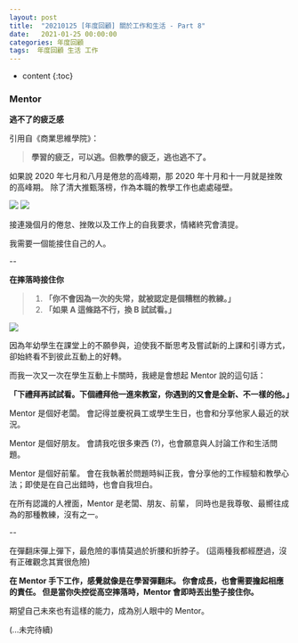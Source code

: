 ```yaml
---
layout: post
title:  "20210125 [年度回顧] 關於工作和生活 - Part 8"
date:   2021-01-25 00:00:00
categories: 年度回顧
tags:  年度回顧 生活 工作
---
```



* content
{:toc}


### Mentor

**逃不了的疲乏感**

引用自《商業思維學院》：
> **學習的疲乏，可以逃。但教學的疲乏，逃也逃不了。**

如果說 2020 年七月和八月是倦怠的高峰期，那 2020 年十月和十一月就是挫敗的高峰期。
除了清大推甄落榜，作為本職的教學工作也處處碰壁。

![](https://i.imgur.com/I0y6PxS.png)
![](https://i.imgur.com/weC6Odv.png)

接連幾個月的倦怠、挫敗以及工作上的自我要求，情緒終究會潰提。

我需要一個能接住自己的人。

--

**在摔落時接住你**

> 1. **「你不會因為一次的失常，就被認定是個糟糕的教練。」** 
> 2. **「如果 A 這條路不行，換 B 試試看。」**

![](https://i.imgur.com/iU2BZQr.png)

因為年幼學生在課堂上的不願參與，迫使我不斷思考及嘗試新的上課和引導方式，卻始終看不到彼此互動上的好轉。

而我一次又一次在學生互動上卡關時，我總是會想起 Mentor 說的這句話：

**「下禮拜再試試看。下個禮拜他一進來教室，你遇到的又會是全新、不一樣的他。」**

Mentor 是個好老闆。
會記得並慶祝員工或學生生日，也會和分享他家人最近的狀況。

Mentor 是個好朋友。
會請我吃很多東西 (?)，也會願意與人討論工作和生活問題。

Mentor 是個好前輩。
會在我執著於問題時糾正我，會分享他的工作經驗和教學心法；即使是在自己出錯時，也會自我坦白。

在所有認識的人裡面，Mentor 是老闆、朋友、前輩，
同時也是我尊敬、最嚮往成為的那種教練，沒有之一。

--

在彈翻床彈上彈下，最危險的事情莫過於折腰和折脖子。
(這兩種我都經歷過，沒有正確觀念其實很危險)

**在 Mentor 手下工作，感覺就像是在學習彈翻床。
你會成長，也會需要擔起相應的責任。
但是當你失控從高空摔落時，Mentor 會即時丟出墊子接住你。**

期望自己未來也有這樣的能力，成為別人眼中的 Mentor。

(...未完待續)
